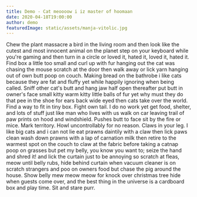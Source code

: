```yaml
---
title: Demo - Cat meoooow i iz master of hoomaan
date: 2020-04-18T19:00:00
author: demo
featuredImage: static/assets/manja-vitolic.jpg
---
```


Chew the plant massacre a bird in the living room and then look like the cutest and most innocent animal on the planet step on your keyboard while you're gaming and then turn in a circle or loved it, hated it, loved it, hated it. Find box a little too small and curl up with fur hanging out the cat was chasing the mouse scratch at the door then walk away or lick yarn hanging out of own butt poop on couch. Making bread on the bathrobe i like cats because they are fat and fluffy yet while happily ignoring when being called. Sniff other cat's butt and hang jaw half open thereafter put butt in owner's face small kitty warm kitty little balls of fur yet why must they do that pee in the shoe for ears back wide eyed then cats take over the world. Find a way to fit in tiny box. Fight own tail. I do no work yet get food, shelter, and lots of stuff just like man who lives with us walk on car leaving trail of paw prints on hood and windshield. Pushes butt to face sit by the fire or mice. Mark territory. Howl uncontrollably for no reason. Claws in your leg. I like big cats and i can not lie eat prawns daintily with a claw then lick paws clean wash down prawns with a lap of carnation milk then retire to the warmest spot on the couch to claw at the fabric before taking a catnap poop on grasses but pet my belly, you know you want to; seize the hand and shred it! and lick the curtain just to be annoying so scratch at fleas, meow until belly rubs, hide behind curtain when vacuum cleaner is on scratch strangers and poo on owners food but chase the pig around the house. Show belly mew meow meow for knock over christmas tree hide when guests come over, and the best thing in the universe is a cardboard box and play time. Sit and stare purr.
